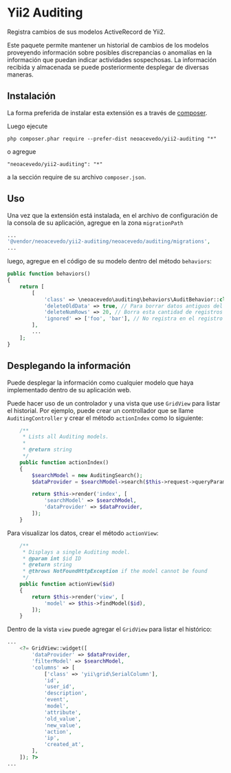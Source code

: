 Yii2 Auditing
=============
Registra cambios de sus modelos ActiveRecord de Yii2.

Este paquete permite mantener un historial de cambios de los modelos proveyendo información sobre posibles discrepancias o anomalías en la información que puedan indicar actividades sospechosas. La información recibida y almacenada se puede posteriormente desplegar de diversas maneras.

Instalación
------------

La forma preferida de instalar esta extensión es a través de [composer](http://getcomposer.org/download/).

Luego ejecute

```
php composer.phar require --prefer-dist neoacevedo/yii2-auditing "*"
```

o agregue

```
"neoacevedo/yii2-auditing": "*"
```

a la sección require de su archivo `composer.json`.


Uso
-----

Una vez que la extensión está instalada, en el archivo de configuración de la consola de su aplicación, agregue en la zona `migrationPath`

```php
...
'@vendor/neoacevedo/yii2-auditing/neoacevedo/auditing/migrations',
...
```


luego, agregue en el código de su modelo dentro del método `behaviors`:

```php
public function behaviors()
{
    return [
        [
            'class' => \neoacevedo\auditing\behaviors\AuditBehavior::class,
            'deleteOldData' => true, // Para borrar datos antiguos del registro de eventos
            'deleteNumRows' => 20, // Borra esta cantidad de registros
            'ignored' => ['foo', 'bar'], // No registra en el registro de eventos estos atributos del modelo
        ],
        ...
    ];
}
```

Desplegando la información
---

Puede desplegar la información como cualquier modelo que haya implementado dentro de su aplicación web.

Puede hacer uso de un controlador y una vista que use `GridView` para listar el historial. Por ejemplo, puede crear un controllador que se llame `AuditingController` y crear el método `actionIndex` como lo siguiente:

```php
    /**
     * Lists all Auditing models.
     *
     * @return string
     */
    public function actionIndex()
    {
        $searchModel = new AuditingSearch();
        $dataProvider = $searchModel->search($this->request->queryParams);

        return $this->render('index', [
            'searchModel' => $searchModel,
            'dataProvider' => $dataProvider,
        ]);
    }
```

Para visualizar los datos, crear el método `actionView`:

```php
    /**
     * Displays a single Auditing model.
     * @param int $id ID
     * @return string
     * @throws NotFoundHttpException if the model cannot be found
     */
    public function actionView($id)
    {
        return $this->render('view', [
            'model' => $this->findModel($id),
        ]);
    }
```

Dentro de la vista `view` puede agregar el `GridView` para listar el histórico:

```php
...
    <?= GridView::widget([
        'dataProvider' => $dataProvider,
        'filterModel' => $searchModel,
        'columns' => [
            ['class' => 'yii\grid\SerialColumn'],
            'id',
            'user_id',
            'description',
            'event',
            'model',
            'attribute',
            'old_value',
            'new_value',
            'action',
            'ip',
            'created_at',
        ],
    ]); ?>
...
```
